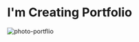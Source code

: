 # I'm Creating Portfolio
![photo-portflio](https://github.com/okandemirts/portfolio/assets/98686056/3ef85497-33c1-4bef-ae4c-444698307baf)
